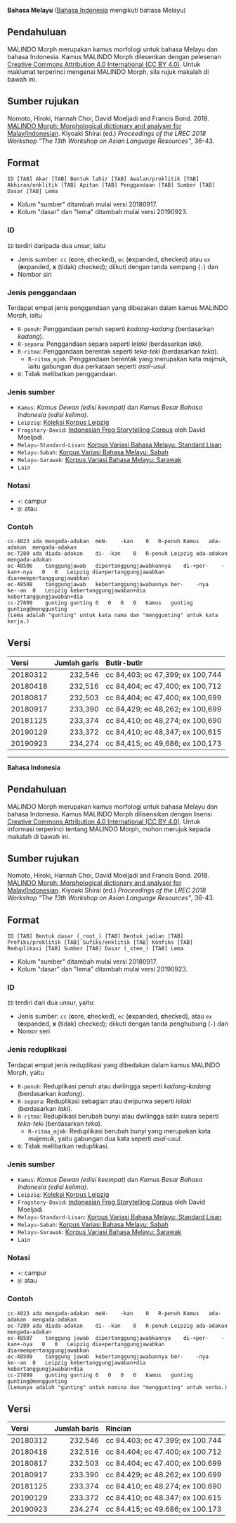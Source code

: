 
**Bahasa Melayu** ([Bahasa Indonesia](pendahuluan-1) mengikuti bahasa Melayu)

## Pendahuluan
MALINDO Morph merupakan kamus morfologi untuk bahasa Melayu dan bahasa Indonesia.  Kamus MALINDO Morph dilesenkan dengan pelesenan [Creative Commons Attribution 4.0 International (CC BY 4.0)](https://creativecommons.org/licenses/by-nc-nd/4.0/deed.ms).  Untuk maklumat terperinci mengenai MALINDO Morph, sila rujuk makalah di bawah ini.

## Sumber rujukan
Nomoto, Hiroki, Hannah Choi, David Moeljadi and Francis Bond. 2018. [MALINDO Morph: Morphological dictionary and analyser for Malay/Indonesian](http://lrec-conf.org/workshops/lrec2018/W29/pdf/8_W29.pdf). Kiyoaki Shirai (ed.) _Proceedings of the LREC 2018 Workshop "The 13th Workshop on Asian Language Resources"_, 36-43.

## Format
`ID [TAB] Akar [TAB] Bentuk lahir [TAB] Awalan/proklitik [TAB] Akhiran/enklitik [TAB] Apitan [TAB] Penggandaan [TAB] Sumber [TAB] Dasar [TAB] Lema`

- Kolum "sumber" ditambah mulai versi 20180917.
- Kolum "dasar" dan "lema" ditambah mulai versi 20190923.

### ID
`ID` terdiri daripada dua unsur, iaitu

- Jenis sumber: `cc` (**c**ore, **c**hecked), `ec` (**e**xpanded, **c**hecked) atau `ex` (**e**xpanded, **x** (tidak) checked); diikuti dengan tanda sempang (`-`) dan
- Nombor siri

### Jenis penggandaan
Terdapat empat jenis penggandaan yang dibezakan dalam kamus MALINDO Morph, iaitu

- `R-penuh`: Penggandaan penuh seperti _kadang-kadang_ (berdasarkan _kadang_).
- `R-separa`: Penggandaan separa seperti _lelaki_ (berdasarkan _laki_).
- `R-ritma`: Penggandaan berentak seperti _teka-teki_ (berdasarkan _teka_).
  - `R-ritma_mjmk`: Penggandaan berentak yang merupakan kata majmuk, iaitu gabungan dua perkataan seperti _asal-usul_.
- `0`: Tidak melibatkan penggandaan.

### Jenis sumber

- `Kamus`: _Kamus Dewan (edisi keempat)_ dan _Kamus Besar Bahasa Indonesia (edisi kelima)_.
- `Leipzig`: [Koleksi Korpus Leipzig](http://wortschatz.uni-leipzig.de/en/download)
- `Frogstory-David`: [Indonesian Frog Storytelling Corpus](https://github.com/davidmoeljadi/corpus-frog-storytelling) oleh David Moeljadi.
- `Melayu-Standard-Lisan`: [Korpus Variasi Bahasa Melayu: Standard Lisan](https://github.com/matbahasa/Melayu_Standard_Lisan)
- `Melayu-Sabah`: [Korpus Variasi Bahasa Melayu: Sabah](https://github.com/matbahasa/Melayu_Sabah)
- `Melayu-Sarawak`: [Korpus Variasi Bahasa Melayu: Sarawak](https://github.com/matbahasa/Melayu_Sarawak)
- `Lain`

### Notasi

- `+`: campur
- `@`: atau

### Contoh
    cc-4023	ada	mengada-adakan	meN-	-kan	0	R-penuh	Kamus	ada-adakan	mengada-adakan
    ec-7280	ada	diada-adakan	di-	-kan	0	R-penuh	Leipzig	ada-adakan	mengada-adakan
    ec-48506	tanggungjawab	dipertanggungjawabkannya	di-+per-	-kan+-nya	0	0	Leipzig	dia+pertanggungjawabkan	dia+mempertanggungjawabkan
    ec-48508	tanggungjawab	kebertanggungjawabannya	ber-	-nya	ke--an	0	Leipzig	kebertanggungjawaban+dia	kebertanggungjawaban+dia
    cc-27899	gunting	gunting	0	0	0	0	Kamus	gunting	gunting@menggunting
    (Lema adalah "gunting" untuk kata nama dan "menggunting" untuk kata kerja.)

## Versi
|Versi|Jumlah garis|Butir-butir|
|:---|---:|:---|
|20180312|232,546|cc 84,403; ec 47,399; ex 100,744|
|20180418|232,516|cc 84,404; ec 47,400; ex 100,712|
|20180817|232,503|cc 84,404; ec 47,400; ex 100,699|
|20180917|233,390|cc 84,429; ec 48,262; ex 100,699|
|20181125|233,374|cc 84,410; ec 48,274; ex 100,690|
|20190129|233,372|cc 84,410; ec 48,347; ex 100,615|
|20190923|234,274|cc 84,415; ec 49,686; ex 100,173|

---
**Bahasa Indonesia**

## Pendahuluan
MALINDO Morph merupakan kamus morfologi untuk bahasa Melayu dan bahasa Indonesia. Kamus MALINDO Morph dilisensikan dengan lisensi [Creative Commons Attribution 4.0 International (CC BY 4.0)](https://creativecommons.org/licenses/by-nc-nd/4.0/deed.id). Untuk informasi terperinci tentang MALINDO Morph, mohon merujuk kepada makalah di bawah ini.

## Sumber rujukan
Nomoto, Hiroki, Hannah Choi, David Moeljadi and Francis Bond. 2018. [MALINDO Morph: Morphological dictionary and analyser for Malay/Indonesian](http://lrec-conf.org/workshops/lrec2018/W29/pdf/8_W29.pdf). Kiyoaki Shirai (ed.) _Proceedings of the LREC 2018 Workshop "The 13th Workshop on Asian Language Resources"_, 36-43.

## Format
`ID [TAB] Bentuk dasar (_root_) [TAB] Bentuk jadian [TAB] Prefiks/proklitik [TAB] Sufiks/enklitik [TAB] Konfiks [TAB] Reduplikasi [TAB] Sumber [TAB] Dasar (_stem_) [TAB] Lema`

- Kolum "sumber" ditambah mulai versi 20180917.
- Kolum "dasar" dan "lema" ditambah mulai versi 20190923.

### ID
`ID` terdiri dari dua unsur, yaitu:

- Jenis sumber: `cc` (**c**ore, **c**hecked), `ec` (**e**xpanded, **c**hecked), atau `ex` (**e**xpanded, **x** (tidak) checked); diikuti dengan tanda penghubung (`-`) dan
- Nomor seri

### Jenis reduplikasi
Terdapat empat jenis reduplikasi yang dibedakan dalam kamus MALINDO Morph, yaitu

- `R-penuh`: Reduplikasi penuh atau dwilingga seperti _kadang-kadang_ (berdasarkan _kadang_).
- `R-separa`: Reduplikasi sebagian atau dwipurwa seperti _lelaki_ (berdasarkan _laki_).
- `R-ritma`: Reduplikasi berubah bunyi atau dwilingga salin suara seperti _teka-teki_ (berdasarkan _teka_).
  - `R-ritma_mjmk`: Reduplikasi berubah bunyi yang merupakan kata majemuk, yaitu gabungan dua kata seperti _asal-usul_.
- `0`: Tidak melibatkan reduplikasi.

### Jenis sumber

- `Kamus`: _Kamus Dewan (edisi keempat)_ dan _Kamus Besar Bahasa Indonesia (edisi kelima)_.
- `Leipzig`: [Koleksi Korpus Leipzig](http://wortschatz.uni-leipzig.de/en/download)
- `Frogstory-David`: [Indonesian Frog Storytelling Corpus](https://github.com/davidmoeljadi/corpus-frog-storytelling) oleh David Moeljadi.
- `Melayu-Standard-Lisan`: [Korpus Variasi Bahasa Melayu: Standard Lisan](https://github.com/matbahasa/Melayu_Standard_Lisan)
- `Melayu-Sabah`: [Korpus Variasi Bahasa Melayu: Sabah](https://github.com/matbahasa/Melayu_Sabah)
- `Melayu-Sarawak`: [Korpus Variasi Bahasa Melayu: Sarawak](https://github.com/matbahasa/Melayu_Sarawak)
- `Lain`

### Notasi

- `+`: campur
- `@`: atau

### Contoh
    cc-4023	ada	mengada-adakan	meN-	-kan	0	R-penuh	Kamus	ada-adakan	mengada-adakan
    ec-7280	ada	diada-adakan	di-	-kan	0	R-penuh	Leipzig	ada-adakan	mengada-adakan
    ec-48507	tanggung jawab	dipertanggungjawabkannya	di-+per-	-kan+-nya	0	0	Leipzig	dia+pertanggungjawabkan	dia+mempertanggungjawabkan
    ec-48509	tanggung jawab	kebertanggungjawabannya	ber-	-nya	ke--an	0	Leipzig	kebertanggungjawaban+dia	kebertanggungjawaban+dia
    cc-27899	gunting	gunting	0	0	0	0	Kamus	gunting	gunting@menggunting
    (Lemanya adalah "gunting" untuk nomina dan "menggunting" untuk verba.)

## Versi
|Versi|Jumlah baris|Rincian|
|:---|---:|:---|
|20180312|232.546|cc 84.403; ec 47.399; ex 100.744|
|20180418|232.516|cc 84.404; ec 47.400; ex 100.712|
|20180817|232.503|cc 84.404; ec 47.400; ex 100.699|
|20180917|233.390|cc 84.429; ec 48.262; ex 100.699|
|20181125|233.374|cc 84.410; ec 48.274; ex 100.690|
|20190129|233.372|cc 84.410; ec 48.347; ex 100.615|
|20190923|234.274|cc 84.415; ec 49.686; ex 100.173|
